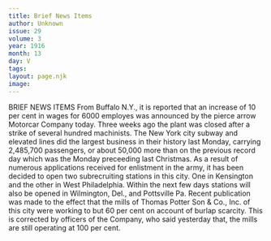 ```yaml
---
title: Brief News Items
author: Unknown
issue: 29
volume: 3
year: 1916
month: 13
day: V
tags:
layout: page.njk
image:
---
```

BRIEF NEWS ITEMS      From Buffalo N.Y., it is reported that an increase of 10 per cent in wages for 6000 employes was announced by the pierce arrow Motorcar Company today. Three weeks ago the plant was closed after a strike of several hundred machinists.       The New York city subway and elevated lines did the largest business in their history last Monday, carrying 2,485,700 passengers, or about 50,000 more than on the previous record day which was the Monday preceeding last Christmas.       As a result of numerous applications received for enlistment in the army, it has been decided to open two subrecruiting stations in this city. One in Kensington and the other in West Philadelphia. Within the next few days stations will also be opened in Wilmington, Del., and Pottsville Pa.       Recent publication was made to the effect that the mills of Thomas Potter Son & Co., Inc. of this city were working to but 60 per cent on account of burlap scarcity. This is corrected by officers of the Company, who said yesterday that, the mills are still operating at 100 per cent.




